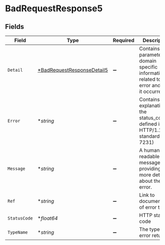 # BadRequestResponse5


## Fields

| Field                                                                                       | Type                                                                                        | Required                                                                                    | Description                                                                                 | Example                                                                                     |
| ------------------------------------------------------------------------------------------- | ------------------------------------------------------------------------------------------- | ------------------------------------------------------------------------------------------- | ------------------------------------------------------------------------------------------- | ------------------------------------------------------------------------------------------- |
| `Detail`                                                                                    | [*BadRequestResponseDetail5](../../models/errors/badrequestresponsedetail5.md)              | :heavy_minus_sign:                                                                          | Contains parameter or domain specific information related to the error and why it occurred. |                                                                                             |
| `Error`                                                                                     | **string*                                                                                   | :heavy_minus_sign:                                                                          | Contains an explanation of the status_code as defined in HTTP/1.1 standard (RFC 7231)       | Bad Request                                                                                 |
| `Message`                                                                                   | **string*                                                                                   | :heavy_minus_sign:                                                                          | A human-readable message providing more details about the error.                            | Invalid Params                                                                              |
| `Ref`                                                                                       | **string*                                                                                   | :heavy_minus_sign:                                                                          | Link to documentation of error type                                                         | https://developers.apideck.com/errors#requestvalidationerror                                |
| `StatusCode`                                                                                | **float64*                                                                                  | :heavy_minus_sign:                                                                          | HTTP status code                                                                            | 400                                                                                         |
| `TypeName`                                                                                  | **string*                                                                                   | :heavy_minus_sign:                                                                          | The type of error returned                                                                  | RequestValidationError                                                                      |